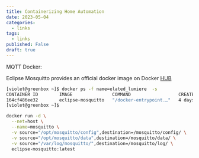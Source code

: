 ```yaml
---
title: Containerizing Home Automation
date: 2023-05-04
categories:
  - links
tags:
  - links
published: False
draft: true
---
```


<!-- more -->
MQTT Docker:

Eclipse Mosquitto provides an official docker image on Docker [HUB](https://hub.docker.com/_/eclipse-mosquitto)

~~~ bash
[violet@greenbox ~]$ docker ps -f name=elated_lumiere  -s
CONTAINER ID        IMAGE               COMMAND                  CREATED             STATUS              PORTS               NAMES               SIZE
164cf486ee32        eclipse-mosquitto   "/docker-entrypoint.…"   4 days ago          Up 4 days                               elated_lumiere      0B (virtual 5.6MB)
[violet@greenbox ~]$ 
~~~

~~~ bash
docker run -d \
  --net=host \
  --name=mosquitto \
  -v source="/opt/mosquitto/config",destination=/mosquitto/config/ \
  -v source="/opt/mosquitto/data",destination=/mosquitto/data/ \
  -v source="/var/log/mosquitto/",destination=/mosquitto/log/ \
  eclipse-mosquitto:latest
~~~

<!--stackedit_data:
eyJoaXN0b3J5IjpbLTE0NjIwMjIyMzhdfQ==
-->